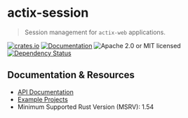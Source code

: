 # actix-session

> Session management for `actix-web` applications.

[![crates.io](https://img.shields.io/crates/v/actix-session?label=latest)](https://crates.io/crates/actix-session)
[![Documentation](https://docs.rs/actix-session/badge.svg?version=0.5.0-beta.8)](https://docs.rs/actix-session/0.5.0-beta.8)
![Apache 2.0 or MIT licensed](https://img.shields.io/crates/l/actix-session)
[![Dependency Status](https://deps.rs/crate/actix-session/0.5.0-beta.8/status.svg)](https://deps.rs/crate/actix-session/0.5.0-beta.8)


## Documentation & Resources

- [API Documentation](https://docs.rs/actix-session)
- [Example Projects](https://github.com/actix/examples/tree/HEAD/session)
- Minimum Supported Rust Version (MSRV): 1.54

